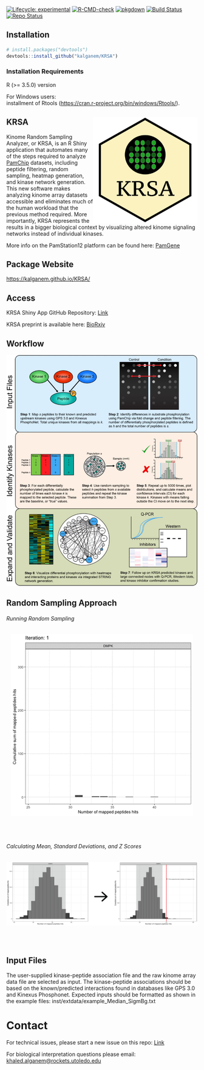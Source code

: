 <!-- badges: start -->

[![Lifecycle:
experimental](https://img.shields.io/badge/lifecycle-experimental-orange.svg)](https://www.tidyverse.org/lifecycle/#experimental)
[![R-CMD-check](https://github.com/kalganem/KRSA/actions/workflows/R-CMD-check.yaml/badge.svg)](https://github.com/kalganem/KRSA/actions/workflows/R-CMD-check.yaml)
[![pkgdown](https://github.com/kalganem/KRSA/actions/workflows/pkgdown.yml/badge.svg)](https://github.com/kalganem/KRSA/actions/workflows/pkgdown.yml)
[![Build
Status](https://www.travis-ci.com/kalganem/KRSA.svg?branch=master)](https://www.travis-ci.com/kalganem/KRSA)
[![Repo
Status](https://www.repostatus.org/badges/latest/active.svg)](https://www.repostatus.org/#active)

<!-- badges: end -->

## Installation

``` r
# install.packages("devtools")
devtools::install_github("kalganem/KRSA")
```

### Installation Requirements

R (\>= 3.5.0) version

For Windows users:  
installment of Rtools
(<https://cran.r-project.org/bin/windows/Rtools/>).

## KRSA <img src="man/figures/logo.png" align="right" height="280"/>

Kinome Random Sampling Analyzer, or KRSA, is an R Shiny application that
automates many of the steps required to analyze
[PamChip](%22https://pamgene.com/technology/%22) datasets, including
peptide filtering, random sampling, heatmap generation, and kinase
network generation. This new software makes analyzing kinome array
datasets accessible and eliminates much of the human workload that the
previous method required. More importantly, KRSA represents the results
in a bigger biological context by visualizing altered kinome signaling
networks instead of individual kinases.

More info on the PamStation12 platform can be found here:
[PamGene](%22https://pamgene.com/%22)

## Package Website

<https://kalganem.github.io/KRSA/>

## Access

KRSA Shiny App GitHub Repository:
[Link](https://github.com/kalganem/KRSA_App)

KRSA preprint is available here:
[BioRxiv](https://www.biorxiv.org/content/10.1101/2020.08.26.268581v1)

## Workflow

![KRSA Workflow](man/figures/workflow.jpg)

## Random Sampling Approach

###### Running Random Sampling

<p align="center">
<img src="man/figures/rand_sampling_DMPK.gif"/>
</p>

<br /> <br />

###### Calculating Mean, Standard Deviations, and Z Scores

<p align="center">
<img src="man/figures/rand_explain_new.png"/>
</p>

<br /><br />

## Input Files

The user-supplied kinase-peptide association file and the raw kinome
array data file are selected as input. The kinase-peptide associations
should be based on the known/predicted interactions found in databases
like GPS 3.0 and Kinexus Phosphonet. Expected inputs should be formatted
as shown in the example files: inst/extdata/example_Median_SigmBg.txt

# Contact

For technical issues, please start a new issue on this repo:
[Link](https://github.com/kalganem/KRSA/issues)

For biological interpretation questions please email:
<khaled.alganem@rockets.utoledo.edu>
